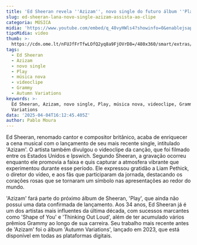 ```yaml
---
title: 'Ed Sheeran revela ''Azizam'', novo single do futuro álbum ''Play'''
slug: ed-sheeran-lana-novo-single-azizam-assista-ao-clipe
categoria: MÚSICA
midia: 'https://www.youtube.com/embed/q_48vyHWls4?showinfo=0&enablejsapi=1'
tipoMidia: video
thumb: >-
  https://cdn.ome.lt/nFUJfFrTfwLOfQ2yq8a9FjOVrD8=/480x360/smart/extras/conteudos/omelete_THUMB_-_2025-04-04T122534.077.png
tags:
  - Ed Sheeran
  - Azizam
  - novo single
  - Play
  - música nova
  - videoclipe
  - Grammy
  - Autumn Variations
keywords: >-
  Ed Sheeran, Azizam, novo single, Play, música nova, videoclipe, Grammy, Autumn
  Variations
data: '2025-04-04T16:12:45.405Z'
author: Pablo Moura
---
```


Ed Sheeran, renomado cantor e compositor britânico, acaba de enriquecer a cena musical com o lançamento de seu mais recente single, intitulado 'Azizam'. O artista também divulgou o videoclipe da canção, que foi filmado entre os Estados Unidos e Ipswich. Segundo Sheeran, a gravação ocorreu enquanto ele promovia a faixa e quis capturar a atmosfera vibrante que experimentou durante esse período. Ele expressou gratidão a Liam Pethick, o diretor do vídeo, e aos fãs que participaram da jornada, destacando os corações rosas que se tornaram um símbolo nas apresentações ao redor do mundo.

'Azizam' fará parte do próximo álbum de Sheeran, 'Play', que ainda não possui uma data confirmada de lançamento. Aos 34 anos, Ed Sheeran já é um dos artistas mais influentes da última década, com sucessos marcantes como 'Shape of You' e 'Thinking Out Loud', além de ter acumulado vários prêmios Grammy ao longo de sua carreira. Seu trabalho mais recente antes de 'Azizam' foi o álbum 'Autumn Variations', lançado em 2023, que está disponível em todas as plataformas digitais.
